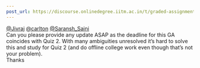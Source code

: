 ```yaml
---
post_url: https://discourse.onlinedegree.iitm.ac.in/t/graded-assignment-6/169283/16
---
```

[@Jivraj](/u/jivraj) [@carlton](/u/carlton) [@Saransh\_Saini](/u/saransh_saini)  
Can you please provide any update ASAP as the deadline for this GA coincides with Quiz 2. With many ambiguities unresolved it’s hard to solve this and study for Quiz 2 (and do offline college work even though that’s not your problem).  
Thanks